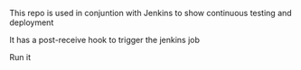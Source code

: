 This repo is used in conjuntion with Jenkins to show continuous testing and deployment

It has a post-receive hook to trigger the jenkins job

Run it

